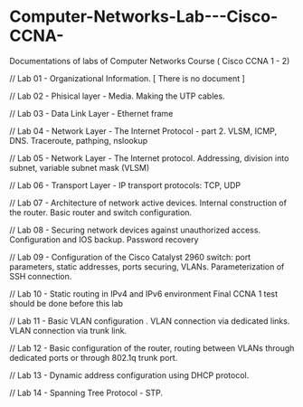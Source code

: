 # Computer-Networks-Lab---Cisco-CCNA-
Documentations of labs of Computer Networks Course ( Cisco CCNA 1 - 2)

// Lab 01 - Organizational Information. [ There is no document ]

// Lab 02 - Phisical layer - Media. Making the UTP cables.

// Lab 03 - Data Link Layer -  Ethernet frame

// Lab 04 - Network Layer - The Internet Protocol - part 2. VLSM, ICMP, DNS. Traceroute, pathping, nslookup

// Lab 05 - Network Layer - The Internet protocol. Addressing, division into subnet, variable subnet mask (VLSM)

// Lab 06 - Transport Layer - IP transport protocols: TCP, UDP

// Lab 07 - Architecture of network active devices. Internal construction of the router. Basic router and switch configuration.

// Lab 08 - Securing network devices against unauthorized access. Configuration and IOS backup. Password recovery

// Lab 09 - Configuration of the Cisco Catalyst 2960 switch: port parameters, static addresses, ports securing, VLANs. Parameterization of SSH connection.

// Lab 10 - Static routing in IPv4 and IPv6 environment
Final CCNA 1 test should be done before this lab

// Lab 11 - Basic VLAN configuration . VLAN connection via dedicated links. VLAN connection via trunk link.

// Lab 12 - Basic configuration of the router, routing between VLANs through dedicated ports or through 802.1q trunk port.

// Lab 13 - Dynamic address configuration using DHCP protocol.

// Lab 14 - Spanning Tree Protocol - STP.


